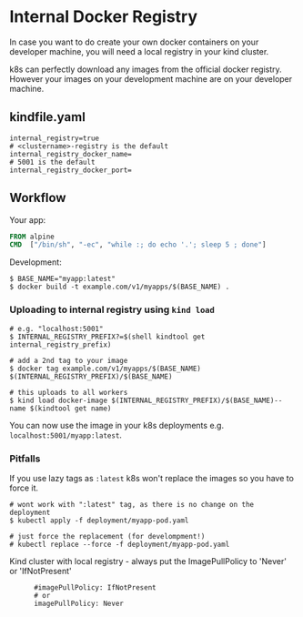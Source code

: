 # Internal Docker Registry

In case you want to do create your own docker containers on your developer machine, you will need a local registry in your kind cluster.

k8s can perfectly download any images from the official docker registry. However your images on your development machine are on your developer machine.

## kindfile.yaml

```
internal_registry=true
# <clustername>-registry is the default
internal_registry_docker_name=
# 5001 is the default
internal_registry_docker_port=
```

## Workflow

Your app:

``` Dockerfile
FROM alpine
CMD  ["/bin/sh", "-ec", "while :; do echo '.'; sleep 5 ; done"]
```

Development:

```
$ BASE_NAME="myapp:latest"
$ docker build -t example.com/v1/myapps/$(BASE_NAME) .
```

### Uploading to internal registry using `kind load`

```
# e.g. "localhost:5001"
$ INTERNAL_REGISTRY_PREFIX?=$(shell kindtool get internal_registry_prefix)

# add a 2nd tag to your image
$ docker tag example.com/v1/myapps/$(BASE_NAME) $(INTERNAL_REGISTRY_PREFIX)/$(BASE_NAME)

# this uploads to all workers
$ kind load docker-image $(INTERNAL_REGISTRY_PREFIX)/$(BASE_NAME)--name $(kindtool get name)
```

You can now use the image in your k8s deployments e.g. `localhost:5001/myapp:latest`.


### Pitfalls

If you use lazy tags as `:latest` k8s won't replace the images so you have to force it.

```
# wont work with ":latest" tag, as there is no change on the deployment
$ kubectl apply -f deployment/myapp-pod.yaml

# just force the replacement (for develompment!)
# kubectl replace --force -f deployment/myapp-pod.yaml
```

Kind cluster with local registry - always put the ImagePullPolicy to 'Never' or 'IfNotPresent'

```
      #imagePullPolicy: IfNotPresent
      # or
      imagePullPolicy: Never
```